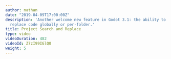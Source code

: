 ```yaml
---
author: nathan
date: "2019-04-09T17:00:00Z"
description: 'Another welcome new feature in Godot 3.1: the ability to search and
  replace code globally or per-folder.'
title: Project Search and Replace
type: video
videoDuration: 482
videoId: Z7zI99IGlQ0
weight: 5
---
```


